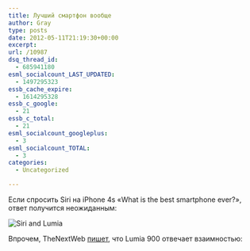 ```yaml
---
title: Лучший смартфон вообще
author: Gray
type: posts
date: 2012-05-11T21:19:30+00:00
excerpt:
url: /10987
dsq_thread_id:
  - 685941180
esml_socialcount_LAST_UPDATED:
  - 1497295323
essb_cache_expire:
  - 1614295328
essb_c_google:
  - 21
essb_c_total:
  - 21
esml_socialcount_googleplus:
  - 3
esml_socialcount_TOTAL:
  - 3
categories:
  - Uncategorized

---
```








Если спросить Siri на iPhone 4s &#171;What is the best smartphone ever?&#187;, ответ получится неожиданным:

<img src="https://i0.wp.com/searchenginesblog.s3.amazonaws.com/siri_lumia.jpg?w=740" alt="Siri and Lumia" data-recalc-dims="1" /> 

Впрочем, TheNextWeb [пишет][1], что Lumia 900 отвечает взаимностью:

<img src="https://i2.wp.com/searchenginesblog.s3.amazonaws.com/photo2.jpg?w=740" alt="" data-recalc-dims="1" />

 [1]: http://thenextweb.com/mobile/2012/05/12/guess-what-happens-when-you-ask-the-nokia-lumia-what-the-best-smartphone-ever-is/?awesm=tnw.to_1EO3I&utm_campaign=social%20media&utm_medium=Spreadus&utm_source=Twitter&utm_content=Guess%20what%20happens%20when%20you%20ask%20the%20Nokia%20Lumia%20what%20the%20best%20smartphone%20ever%20is